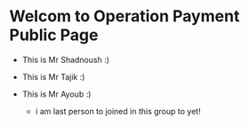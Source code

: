 # Welcom to Operation Payment Public Page
- This is Mr Shadnoush :)
- This is Mr Tajik :)
- This is Mr Ayoub :)

    - i am last person to joined in this group to yet!
